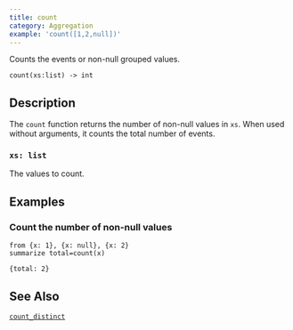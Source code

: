 ```yaml
---
title: count
category: Aggregation
example: 'count([1,2,null])'
---
```


Counts the events or non-null grouped values.

```tql
count(xs:list) -> int
```

## Description

The `count` function returns the number of non-null values in `xs`. When used
without arguments, it counts the total number of events.

### `xs: list`

The values to count.

## Examples

### Count the number of non-null values

```tql
from {x: 1}, {x: null}, {x: 2}
summarize total=count(x)
```

```tql
{total: 2}
```

## See Also

[`count_distinct`](/reference/functions/count_distinct)
